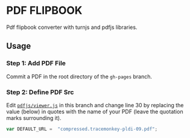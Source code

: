 # PDF FLIPBOOK
Pdf flipbook converter with turnjs and pdfjs libraries.

## Usage

### Step 1: Add PDF File

Commit a PDF in the root directory of the `gh-pages` branch.

### Step 2: Define PDF Src

Edit [`pdfjs/viewer.js`](pdfjs/viewer.js) in this branch and change line 30 by replacing the value (below) in quotes with the name of your PDF (leave the quotation marks surrounding it).

```javascript
var DEFAULT_URL =  "compressed.tracemonkey-pldi-09.pdf";
```

 
